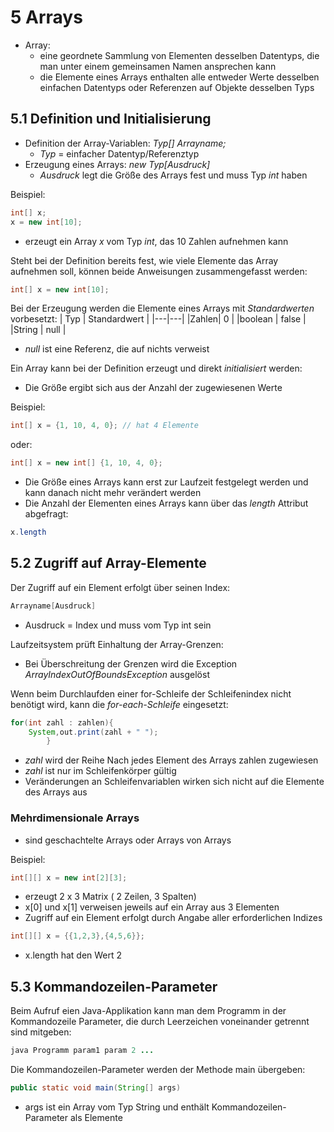 # 5 Arrays

- Array:
    - eine geordnete Sammlung von Elementen desselben Datentyps, die man unter einem gemeinsamen Namen ansprechen kann
    - die Elemente eines Arrays enthalten alle entweder Werte desselben einfachen Datentyps oder Referenzen auf Objekte desselben Typs

## 5.1 Definition und Initialisierung

- Definition der Array-Variablen: *Typ[] Arrayname;*
    - *Typ* = einfacher Datentyp/Referenztyp
- Erzeugung eines Arrays: *new Typ[Ausdruck]*
    - *Ausdruck* legt die Größe des Arrays fest und muss Typ *int* haben

Beispiel:
```java
int[] x;
x = new int[10];
```
- erzeugt ein Array *x* vom Typ *int*, das 10 Zahlen aufnehmen kann

Steht bei der Definition bereits fest, wie viele Elemente das Array aufnehmen soll, können beide Anweisungen 
zusammengefasst werden:
```java
int[] x = new int[10];
```

Bei der Erzeugung werden die Elemente eines Arrays mit *Standardwerten* vorbesetzt:
| Typ | Standardwert |
|---|---|
|Zahlen| 0 |
|boolean | false |
|String | null |
- *null* ist eine Referenz, die auf nichts verweist

Ein Array kann bei der Definition erzeugt und direkt *initialisiert* werden:
- Die Größe ergibt sich aus der Anzahl der zugewiesenen Werte

Beispiel:
````java
int[] x = {1, 10, 4, 0}; // hat 4 Elemente 
````
oder:
```java
int[] x = new int[] {1, 10, 4, 0};
```
- Die Größe eines Arrays kann erst zur Laufzeit festgelegt werden und kann danach nicht mehr verändert werden
- Die Anzahl der Elementen eines Arrays kann über das *length* Attribut abgefragt:
````java
x.length
````

## 5.2 Zugriff auf Array-Elemente

Der Zugriff auf ein Element erfolgt über seinen Index:
````java
Arrayname[Ausdruck]
````
- Ausdruck = Index und muss vom Typ int sein

Laufzeitsystem prüft Einhaltung der Array-Grenzen:
- Bei Überschreitung der Grenzen wird die Exception *ArrayIndexOutOfBoundsException* ausgelöst

Wenn beim Durchlaufden einer for-Schleife der Schleifenindex nicht benötigt wird, kann die *for-each-Schleife* 
eingesetzt:
````java
for(int zahl : zahlen){
    System,out.print(zahl + " ");
        }
````
- *zahl* wird der Reihe Nach jedes Element des Arrays zahlen zugewiesen
- *zahl* ist nur im Schleifenkörper gültig
- Veränderungen an Schleifenvariablen wirken sich nicht auf die Elemente des Arrays aus

### Mehrdimensionale Arrays

- sind geschachtelte Arrays oder Arrays von Arrays

Beispiel:
````java
int[][] x = new int[2][3];
````
- erzeugt 2 x 3 Matrix ( 2 Zeilen, 3 Spalten)
- x[0] und x[1] verweisen jeweils auf ein Array aus 3 Elementen
- Zugriff auf ein Element erfolgt durch Angabe aller erforderlichen Indizes

````java
int[][] x = {{1,2,3},{4,5,6}};
````
- x.length hat den Wert 2

## 5.3 Kommandozeilen-Parameter

Beim Aufruf eien Java-Applikation kann man dem Programm in der Kommandozeile Parameter, die durch Leerzeichen 
voneinander getrennt sind mitgeben:
````java
java Programm param1 param 2 ...
````
Die Kommandozeilen-Parameter werden der Methode main übergeben:
````java
public static void main(String[] args)
````
- args ist ein Array vom Typ String und enthält Kommandozeilen-Parameter als Elemente
